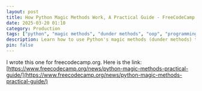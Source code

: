 ```yaml
---
layout: post
title: How Python Magic Methods Work, A Practical Guide - FreeCodeCamp
date: 2025-03-20 01:10
category: Production
tags: ["python", "magic methods", "dunder methods", "oop", "programming", "tutorial"]
description: Learn how to use Python's magic methods (dunder methods) to create more elegant and powerful code with practical examples. 
pin: false
---
```


I wrote this one for freecodecamp.org. Here is the link: [https://www.freecodecamp.org/news/python-magic-methods-practical-guide/](https://www.freecodecamp.org/news/python-magic-methods-practical-guide/)
